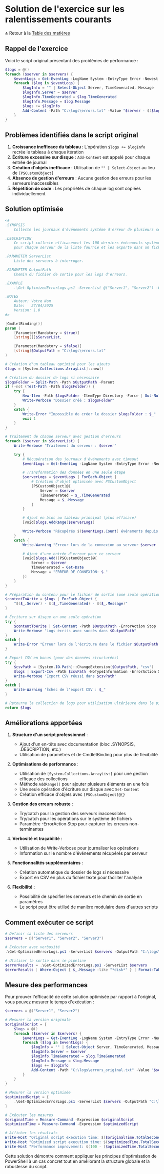# Solution de l'exercice sur les ralentissements courants

🔝 Retour à la [Table des matières](/SOMMAIRE.md)

## Rappel de l'exercice

Voici le script original présentant des problèmes de performance :

```powershell
$logs = @()
foreach ($server in $servers) {
    $eventLogs = Get-EventLog -LogName System -EntryType Error -Newest 100 -ComputerName $server
    foreach ($log in $eventLogs) {
        $logInfo = "" | Select-Object Server, TimeGenerated, Message
        $logInfo.Server = $server
        $logInfo.TimeGenerated = $log.TimeGenerated
        $logInfo.Message = $log.Message
        $logs += $logInfo
        Add-Content -Path "C:\logs\errors.txt" -Value "$server - $($log.TimeGenerated) - $($log.Message)"
    }
}
```

## Problèmes identifiés dans le script original

1. **Croissance inefficace du tableau** : L'opération `$logs += $logInfo` recrée le tableau à chaque itération
2. **Écriture excessive sur disque** : `Add-Content` est appelé pour chaque entrée de journal
3. **Création d'objets inefficace** : Utilisation de `"" | Select-Object` au lieu de `[PSCustomObject]`
4. **Absence de gestion d'erreurs** : Aucune gestion des erreurs pour les serveurs inaccessibles
5. **Répétition de code** : Les propriétés de chaque log sont copiées individuellement

## Solution optimisée

```powershell
<#
.SYNOPSIS
    Collecte les journaux d'événements système d'erreur de plusieurs serveurs.

.DESCRIPTION
    Ce script collecte efficacement les 100 derniers événements système d'erreur
    pour chaque serveur de la liste fournie et les exporte dans un fichier texte.

.PARAMETER ServerList
    Liste des serveurs à interroger.

.PARAMETER OutputPath
    Chemin du fichier de sortie pour les logs d'erreurs.

.EXAMPLE
    .\Get-OptimizedErrorLogs.ps1 -ServerList @("Server1", "Server2") -OutputPath "C:\logs\errors.txt"

.NOTES
    Auteur: Votre Nom
    Date:   27/04/2025
    Version: 1.0
#>

[CmdletBinding()]
param (
    [Parameter(Mandatory = $true)]
    [string[]]$ServerList,

    [Parameter(Mandatory = $false)]
    [string]$OutputPath = "C:\logs\errors.txt"
)

# Création d'un tableau optimisé pour les ajouts
$logs = [System.Collections.ArrayList]::new()

# Création du dossier de logs si nécessaire
$logsFolder = Split-Path -Path $OutputPath -Parent
if (-not (Test-Path -Path $logsFolder)) {
    try {
        New-Item -Path $logsFolder -ItemType Directory -Force | Out-Null
        Write-Verbose "Dossier créé : $logsFolder"
    }
    catch {
        Write-Error "Impossible de créer le dossier $logsFolder : $_"
        exit 1
    }
}

# Traitement de chaque serveur avec gestion d'erreurs
foreach ($server in $ServerList) {
    Write-Verbose "Traitement du serveur : $server"

    try {
        # Récupération des journaux d'événements avec timeout
        $eventLogs = Get-EventLog -LogName System -EntryType Error -Newest 100 -ComputerName $server -ErrorAction Stop

        # Transformation des données en une seule étape
        $serverLogs = $eventLogs | ForEach-Object {
            # Création d'objet optimisée avec PSCustomObject
            [PSCustomObject]@{
                Server = $server
                TimeGenerated = $_.TimeGenerated
                Message = $_.Message
            }
        }

        # Ajout en bloc au tableau principal (plus efficace)
        [void]$logs.AddRange($serverLogs)

        Write-Verbose "Récupérés $($eventLogs.Count) événements depuis $server"
    }
    catch {
        Write-Warning "Erreur lors de la connexion au serveur $server : $_"

        # Ajout d'une entrée d'erreur pour ce serveur
        [void]$logs.Add([PSCustomObject]@{
            Server = $server
            TimeGenerated = Get-Date
            Message = "ERREUR DE CONNEXION: $_"
        })
    }
}

# Préparation du contenu pour le fichier de sortie (une seule opération d'écriture)
$contentToWrite = $logs | ForEach-Object {
    "$($_.Server) - $($_.TimeGenerated) - $($_.Message)"
}

# Écriture sur disque en une seule opération
try {
    $contentToWrite | Set-Content -Path $OutputPath -ErrorAction Stop
    Write-Verbose "Logs écrits avec succès dans $OutputPath"
}
catch {
    Write-Error "Erreur lors de l'écriture dans le fichier $OutputPath : $_"
}

# Export CSV en bonus (pour des données structurées)
try {
    $csvPath = [System.IO.Path]::ChangeExtension($OutputPath, "csv")
    $logs | Export-Csv -Path $csvPath -NoTypeInformation -ErrorAction Stop
    Write-Verbose "Export CSV réussi dans $csvPath"
}
catch {
    Write-Warning "Échec de l'export CSV : $_"
}

# Retourne la collection de logs pour utilisation ultérieure dans le pipeline
return $logs
```

## Améliorations apportées

1. **Structure d'un script professionnel** :
   - Ajout d'un en-tête avec documentation (bloc .SYNOPSIS, .DESCRIPTION, etc.)
   - Utilisation de paramètres et de CmdletBinding pour plus de flexibilité

2. **Optimisations de performance** :
   - Utilisation de `[System.Collections.ArrayList]` pour une gestion efficace des collections
   - Méthode `AddRange()` pour ajouter plusieurs éléments en une fois
   - Une seule opération d'écriture sur disque avec `Set-Content`
   - Création efficace d'objets avec `[PSCustomObject]@{}`

3. **Gestion des erreurs robuste** :
   - Try/catch pour la gestion des serveurs inaccessibles
   - Try/catch pour les opérations sur le système de fichiers
   - Paramètre -ErrorAction Stop pour capturer les erreurs non-terminantes

4. **Verbosité et traçabilité** :
   - Utilisation de Write-Verbose pour journaliser les opérations
   - Information sur le nombre d'événements récupérés par serveur

5. **Fonctionnalités supplémentaires** :
   - Création automatique du dossier de logs si nécessaire
   - Export en CSV en plus du fichier texte pour faciliter l'analyse

6. **Flexibilité** :
   - Possibilité de spécifier les serveurs et le chemin de sortie en paramètres
   - Le script peut être utilisé de manière modulaire dans d'autres scripts

## Comment exécuter ce script

```powershell
# Définir la liste des serveurs
$servers = @("Server1", "Server2", "Server3")

# Exécuter avec verbosité
.\Get-OptimizedErrorLogs.ps1 -ServerList $servers -OutputPath "C:\logs\system_errors.txt" -Verbose

# Utiliser la sortie dans le pipeline
$errorResults = .\Get-OptimizedErrorLogs.ps1 -ServerList $servers
$errorResults | Where-Object { $_.Message -like "*disk*" } | Format-Table
```

## Mesure des performances

Pour prouver l'efficacité de cette solution optimisée par rapport à l'original, vous pouvez mesurer le temps d'exécution :

```powershell
$servers = @("Server1", "Server2")

# Mesurer la version originale
$originalScript = {
    $logs = @()
    foreach ($server in $servers) {
        $eventLogs = Get-EventLog -LogName System -EntryType Error -Newest 100 -ComputerName $server
        foreach ($log in $eventLogs) {
            $logInfo = "" | Select-Object Server, TimeGenerated, Message
            $logInfo.Server = $server
            $logInfo.TimeGenerated = $log.TimeGenerated
            $logInfo.Message = $log.Message
            $logs += $logInfo
            Add-Content -Path "C:\logs\errors_original.txt" -Value "$server - $($log.TimeGenerated) - $($log.Message)"
        }
    }
}

# Mesurer la version optimisée
$optimizedScript = {
    .\Get-OptimizedErrorLogs.ps1 -ServerList $servers -OutputPath "C:\logs\errors_optimized.txt"
}

# Exécuter les mesures
$originalTime = Measure-Command -Expression $originalScript
$optimizedTime = Measure-Command -Expression $optimizedScript

# Afficher les résultats
Write-Host "Original script execution time: $($originalTime.TotalSeconds) seconds"
Write-Host "Optimized script execution time: $($optimizedTime.TotalSeconds) seconds"
Write-Host "Performance improvement: $(100 - ($optimizedTime.TotalSeconds / $originalTime.TotalSeconds * 100))%"
```

Cette solution démontre comment appliquer les principes d'optimisation de PowerShell à un cas concret tout en améliorant la structure globale et la robustesse du script.
